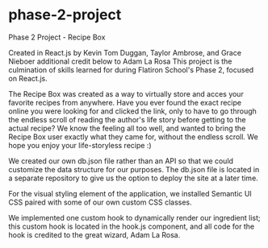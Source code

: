 # phase-2-project

Phase 2 Project - Recipe Box

Created in React.js by Kevin Tom Duggan, Taylor Ambrose, and Grace Nieboer
additional credit below to Adam La Rosa
This project is the culmination of skills learned for during Flatiron School's Phase 2, focused on React.js.

The Recipe Box was created as a way to virtually store and acces your favorite recipes from anywhere. Have you ever found the exact recipe online you were looking for and clicked the link, only to have to go through the endless scroll of reading the author's life story before getting to the actual recipe? We know the feeling all too well, and wanted to bring the Recipe Box user exactly what they came for, without the endless scroll. We hope you enjoy your life-storyless recipe :)

We created our own db.json file rather than an API so that we could customize the data structure for our purposes. The db.json file is located in a separate repository to give us the option to deploy the site at a later time.

For the visual styling element of the application, we installed Semantic UI CSS paired with some of our own custom CSS classes.

We implemented one custom hook to dynamically render our ingredient list; this custom hook is located in the hook.js component, and all code for the hook is credited to the great wizard, Adam La Rosa.


